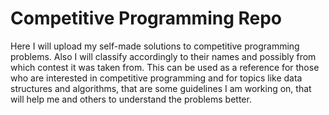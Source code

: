 # Competitive Programming Repo

Here I will upload my self-made solutions to competitive programming problems. Also I will classify accordingly to their names and possibly from which contest it was taken from. This can be used as a reference for those who are interested in competitive programming and for topics like data structures and algorithms, that are some guidelines I am working on, that will help me and others to understand the problems better.
